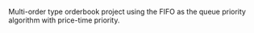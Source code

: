 Multi-order type orderbook project using the FIFO as the queue priority algorithm with price-time priority.

